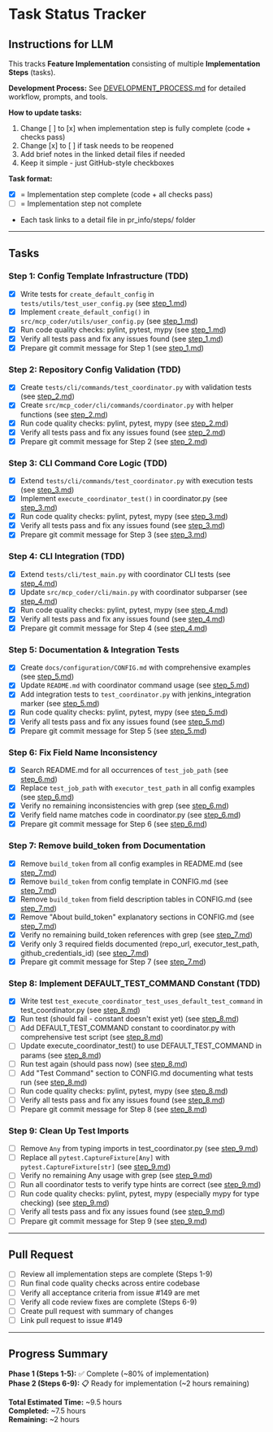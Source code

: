 # Task Status Tracker

## Instructions for LLM

This tracks **Feature Implementation** consisting of multiple **Implementation Steps** (tasks).

**Development Process:** See [DEVELOPMENT_PROCESS.md](./DEVELOPMENT_PROCESS.md) for detailed workflow, prompts, and tools.

**How to update tasks:**

1. Change [ ] to [x] when implementation step is fully complete (code + checks pass)
2. Change [x] to [ ] if task needs to be reopened
3. Add brief notes in the linked detail files if needed
4. Keep it simple - just GitHub-style checkboxes

**Task format:**

- [x] = Implementation step complete (code + all checks pass)
- [ ] = Implementation step not complete
- Each task links to a detail file in pr_info/steps/ folder

---

## Tasks

### Step 1: Config Template Infrastructure (TDD)

- [x] Write tests for `create_default_config` in `tests/utils/test_user_config.py` (see [step_1.md](steps/step_1.md))
- [x] Implement `create_default_config()` in `src/mcp_coder/utils/user_config.py` (see [step_1.md](steps/step_1.md))
- [x] Run code quality checks: pylint, pytest, mypy (see [step_1.md](steps/step_1.md))
- [x] Verify all tests pass and fix any issues found (see [step_1.md](steps/step_1.md))
- [x] Prepare git commit message for Step 1 (see [step_1.md](steps/step_1.md))

### Step 2: Repository Config Validation (TDD)

- [x] Create `tests/cli/commands/test_coordinator.py` with validation tests (see [step_2.md](steps/step_2.md))
- [x] Create `src/mcp_coder/cli/commands/coordinator.py` with helper functions (see [step_2.md](steps/step_2.md))
- [x] Run code quality checks: pylint, pytest, mypy (see [step_2.md](steps/step_2.md))
- [x] Verify all tests pass and fix any issues found (see [step_2.md](steps/step_2.md))
- [x] Prepare git commit message for Step 2 (see [step_2.md](steps/step_2.md))

### Step 3: CLI Command Core Logic (TDD)

- [x] Extend `tests/cli/commands/test_coordinator.py` with execution tests (see [step_3.md](steps/step_3.md))
- [x] Implement `execute_coordinator_test()` in coordinator.py (see [step_3.md](steps/step_3.md))
- [x] Run code quality checks: pylint, pytest, mypy (see [step_3.md](steps/step_3.md))
- [x] Verify all tests pass and fix any issues found (see [step_3.md](steps/step_3.md))
- [x] Prepare git commit message for Step 3 (see [step_3.md](steps/step_3.md))

### Step 4: CLI Integration (TDD)

- [x] Extend `tests/cli/test_main.py` with coordinator CLI tests (see [step_4.md](steps/step_4.md))
- [x] Update `src/mcp_coder/cli/main.py` with coordinator subparser (see [step_4.md](steps/step_4.md))
- [x] Run code quality checks: pylint, pytest, mypy (see [step_4.md](steps/step_4.md))
- [x] Verify all tests pass and fix any issues found (see [step_4.md](steps/step_4.md))
- [x] Prepare git commit message for Step 4 (see [step_4.md](steps/step_4.md))

### Step 5: Documentation & Integration Tests

- [x] Create `docs/configuration/CONFIG.md` with comprehensive examples (see [step_5.md](steps/step_5.md))
- [x] Update `README.md` with coordinator command usage (see [step_5.md](steps/step_5.md))
- [x] Add integration tests to `test_coordinator.py` with jenkins_integration marker (see [step_5.md](steps/step_5.md))
- [x] Run code quality checks: pylint, pytest, mypy (see [step_5.md](steps/step_5.md))
- [x] Verify all tests pass and fix any issues found (see [step_5.md](steps/step_5.md))
- [x] Prepare git commit message for Step 5 (see [step_5.md](steps/step_5.md))

### Step 6: Fix Field Name Inconsistency

- [x] Search README.md for all occurrences of `test_job_path` (see [step_6.md](steps/step_6.md))
- [x] Replace `test_job_path` with `executor_test_path` in all config examples (see [step_6.md](steps/step_6.md))
- [x] Verify no remaining inconsistencies with grep (see [step_6.md](steps/step_6.md))
- [x] Verify field name matches code in coordinator.py (see [step_6.md](steps/step_6.md))
- [x] Prepare git commit message for Step 6 (see [step_6.md](steps/step_6.md))

### Step 7: Remove build_token from Documentation

- [x] Remove `build_token` from all config examples in README.md (see [step_7.md](steps/step_7.md))
- [x] Remove `build_token` from config template in CONFIG.md (see [step_7.md](steps/step_7.md))
- [x] Remove `build_token` from field description tables in CONFIG.md (see [step_7.md](steps/step_7.md))
- [x] Remove "About build_token" explanatory sections in CONFIG.md (see [step_7.md](steps/step_7.md))
- [x] Verify no remaining build_token references with grep (see [step_7.md](steps/step_7.md))
- [x] Verify only 3 required fields documented (repo_url, executor_test_path, github_credentials_id) (see [step_7.md](steps/step_7.md))
- [x] Prepare git commit message for Step 7 (see [step_7.md](steps/step_7.md))

### Step 8: Implement DEFAULT_TEST_COMMAND Constant (TDD)

- [x] Write test `test_execute_coordinator_test_uses_default_test_command` in test_coordinator.py (see [step_8.md](steps/step_8.md))
- [x] Run test (should fail - constant doesn't exist yet) (see [step_8.md](steps/step_8.md))
- [ ] Add DEFAULT_TEST_COMMAND constant to coordinator.py with comprehensive test script (see [step_8.md](steps/step_8.md))
- [ ] Update execute_coordinator_test() to use DEFAULT_TEST_COMMAND in params (see [step_8.md](steps/step_8.md))
- [ ] Run test again (should pass now) (see [step_8.md](steps/step_8.md))
- [ ] Add "Test Command" section to CONFIG.md documenting what tests run (see [step_8.md](steps/step_8.md))
- [ ] Run code quality checks: pylint, pytest, mypy (see [step_8.md](steps/step_8.md))
- [ ] Verify all tests pass and fix any issues found (see [step_8.md](steps/step_8.md))
- [ ] Prepare git commit message for Step 8 (see [step_8.md](steps/step_8.md))

### Step 9: Clean Up Test Imports

- [ ] Remove `Any` from typing imports in test_coordinator.py (see [step_9.md](steps/step_9.md))
- [ ] Replace all `pytest.CaptureFixture[Any]` with `pytest.CaptureFixture[str]` (see [step_9.md](steps/step_9.md))
- [ ] Verify no remaining Any usage with grep (see [step_9.md](steps/step_9.md))
- [ ] Run all coordinator tests to verify type hints are correct (see [step_9.md](steps/step_9.md))
- [ ] Run code quality checks: pylint, pytest, mypy (especially mypy for type checking) (see [step_9.md](steps/step_9.md))
- [ ] Verify all tests pass and fix any issues found (see [step_9.md](steps/step_9.md))
- [ ] Prepare git commit message for Step 9 (see [step_9.md](steps/step_9.md))

---

## Pull Request

- [ ] Review all implementation steps are complete (Steps 1-9)
- [ ] Run final code quality checks across entire codebase
- [ ] Verify all acceptance criteria from issue #149 are met
- [ ] Verify all code review fixes are complete (Steps 6-9)
- [ ] Create pull request with summary of changes
- [ ] Link pull request to issue #149

---

## Progress Summary

**Phase 1 (Steps 1-5):** ✅ Complete (~80% of implementation)  
**Phase 2 (Steps 6-9):** 📋 Ready for implementation (~2 hours remaining)

**Total Estimated Time:** ~9.5 hours  
**Completed:** ~7.5 hours  
**Remaining:** ~2 hours
